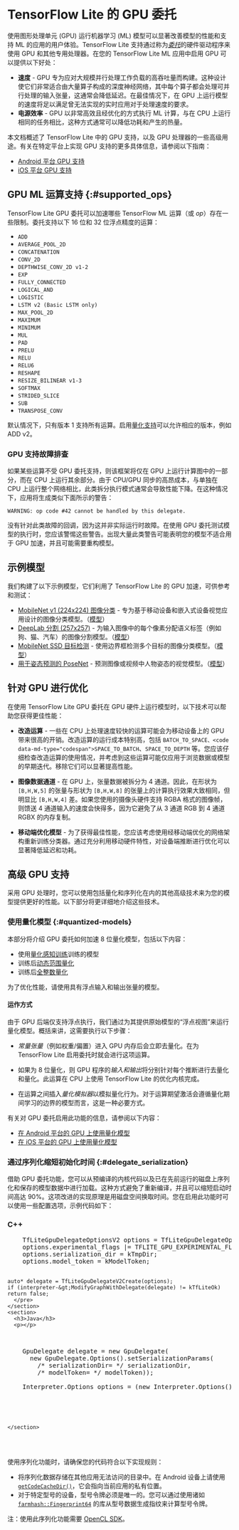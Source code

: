 # TensorFlow Lite 的 GPU 委托

使用图形处理单元 (GPU) 运行机器学习 (ML) 模型可以显著改善模型的性能和支持 ML 的应用的用户体验。TensorFlow Lite 支持通过称为[*委托*](./delegates)的硬件驱动程序来使用 GPU 和其他专用处理器。在您的 TensorFlow Lite ML 应用中启用 GPU 可以提供以下好处：

- **速度** - GPU 专为应对大规模并行处理工作负载的高吞吐量而构建。这种设计使它们非常适合由大量算子构成的深度神经网络，其中每个算子都会处理可并行处理的输入张量，这通常会降低延迟。在最佳情况下，在 GPU 上运行模型的速度将足以满足曾无法实现的实时应用对于处理速度的要求。
- **电源效率** - GPU 以非常高效且经优化的方式执行 ML 计算，与在 CPU 上运行相同的任务相比，这种方式通常可以降低功耗和产生的热量。

本文档概述了 TensorFlow Lite 中的 GPU 支持，以及 GPU 处理器的一些高级用途。有关在特定平台上实现 GPU 支持的更多具体信息，请参阅以下指南：

- [Android 平台 GPU 支持](../android/delegates/gpu)
- [iOS 平台 GPU 支持](../ios/delegates/gpu)

## GPU ML 运算支持 {:#supported_ops}

TensorFlow Lite GPU 委托可以加速哪些 TensorFlow ML 运算（或 *op*）存在一些限制。委托支持以下 16 位和 32 位浮点精度的运算：

- `ADD`
- `AVERAGE_POOL_2D`
- `CONCATENATION`
- `CONV_2D`
- `DEPTHWISE_CONV_2D v1-2`
- `EXP`
- `FULLY_CONNECTED`
- `LOGICAL_AND`
- `LOGISTIC`
- `LSTM v2 (Basic LSTM only)`
- `MAX_POOL_2D`
- `MAXIMUM`
- `MINIMUM`
- `MUL`
- `PAD`
- `PRELU`
- `RELU`
- `RELU6`
- `RESHAPE`
- `RESIZE_BILINEAR v1-3`
- `SOFTMAX`
- `STRIDED_SLICE`
- `SUB`
- `TRANSPOSE_CONV`

默认情况下，只有版本 1 支持所有运算。启用[量化支持](#quantized-models)可以允许相应的版本，例如 ADD v2。

### GPU 支持故障排查

如果某些运算不受 GPU 委托支持，则该框架将仅在 GPU 上运行计算图中的一部分，而在 CPU 上运行其余部分。由于 CPU/GPU 同步的高昂成本，与单独在 CPU 上运行整个网络相比，此类拆分执行模式通常会导致性能下降。在这种情况下，应用将生成类似下面所示的警告：

```none
WARNING: op code #42 cannot be handled by this delegate.
```

没有针对此类故障的回调，因为这并非实际运行时故障。在使用 GPU 委托测试模型的执行时，您应该警惕这些警告。出现大量此类警告可能表明您的模型不适合用于 GPU 加速，并且可能需要重构模型。

## 示例模型

我们构建了以下示例模型，它们利用了 TensorFlow Lite 的 GPU 加速，可供参考和测试：

- [MobileNet v1 (224x224) 图像分类](https://ai.googleblog.com/2017/06/mobilenets-open-source-models-for.html) - 专为基于移动设备和嵌入式设备视觉应用设计的图像分类模型。（[模型](https://tfhub.dev/google/imagenet/mobilenet_v1_100_224/classification/5)）
- [DeepLab 分割 (257x257)](https://ai.googleblog.com/2018/03/semantic-image-segmentation-with.html) - 为输入图像中的每个像素分配语义标签（例如狗、猫、汽车）的图像分割模型。（[模型](https://tfhub.dev/tensorflow/lite-model/deeplabv3/1/default/1)）
- [MobileNet SSD 目标检测](https://ai.googleblog.com/2018/07/accelerated-training-and-inference-with.html) - 使用边界框检测多个目标的图像分类模型。（[模型](https://storage.googleapis.com/download.tensorflow.org/models/tflite/gpu/mobile_ssd_v2_float_coco.tflite)）
- [用于姿态预测的 PoseNet](https://github.com/tensorflow/tfjs-models/tree/master/pose-detection) - 预测图像或视频中人物姿态的视觉模型。（[模型](https://tfhub.dev/tensorflow/lite-model/posenet/mobilenet/float/075/1/default/1)）

## 针对 GPU 进行优化

在使用 TensorFlow Lite GPU 委托在 GPU 硬件上运行模型时，以下技术可以帮助您获得更佳性能：

- **改造运算** - 一些在 CPU 上处理速度较快的运算可能会为移动设备上的 GPU 带来很高的开销。改造运算的运行成本特别高，包括 `BATCH_TO_SPACE、<code data-md-type="codespan">SPACE_TO_BATCH`、`SPACE_TO_DEPTH` 等。您应该仔细检查改造运算的使用情况，并考虑到这些运算可能仅应用于浏览数据或模型的早期迭代。移除它们可以显著提高性能。

- **图像数据通道** - 在 GPU 上，张量数据被拆分为 4 通道。因此，在形状为 `[B,H,W,5]` 的张量与形状为 `[B,H,W,8]` 的张量上的计算执行效果大致相同，但明显比 `[B,H,W,4]` 差。如果您使用的摄像头硬件支持 RGBA 格式的图像帧，则馈送 4 通道输入的速度会快得多，因为它避免了从 3 通道 RGB 到 4 通道 RGBX 的内存复制。

- **移动端优化模型** - 为了获得最佳性能，您应该考虑使用经移动端优化的网络架构重新训练分类器。通过充分利用移动硬件特性，对设备端推断进行优化可以显著降低延迟和功耗。

## 高级 GPU 支持

采用 GPU 处理时，您可以使用包括量化和序列化在内的其他高级技术来为您的模型提供更好的性能。以下部分将更详细地介绍这些技术。

### 使用量化模型 {:#quantized-models}

本部分将介绍 GPU 委托如何加速 8 位量化模型，包括以下内容：

- 使用[量化感知训练](https://www.tensorflow.org/model_optimization/guide/quantization/training)训练的模型
- 训练后[动态范围量化](https://www.tensorflow.org/lite/performance/post_training_quant)
- 训练后[全整数量化](https://www.tensorflow.org/lite/performance/post_training_integer_quant)

为了优化性能，请使用具有浮点输入和输出张量的模型。

#### 运作方式

由于 GPU 后端仅支持浮点执行，我们通过为其提供原始模型的“浮点视图”来运行量化模型。概括来讲，这需要执行以下步骤：

- *常量张量*（例如权重/偏置）进入 GPU 内存后会立即去量化。在为 TensorFlow Lite 启用委托时就会进行这项运算。

- 如果为 8 位量化，则 GPU 程序的*输入和输出*将分别针对每个推断进行去量化和量化。此运算在 CPU 上使用 TensorFlow Lite 的优化内核完成。

- 在运算之间插入*量化模拟器*以模拟量化行为。对于运算期望激活会遵循量化期间学习的边界的模型而言，这是一种必要方式。

有关对 GPU 委托启用此功能的信息，请参阅以下内容：

- [在 Android 平台的 GPU 上使用量化模型](../android/delegates/gpu#quantized-models)
- [在 iOS 平台的 GPU 上使用量化模型](../ios/delegates/gpu#quantized-models)

### 通过序列化缩短初始化时间 {:#delegate_serialization}

借助 GPU 委托功能，您可以从预编译的内核代码以及已在先前运行的磁盘上序列化和保存的模型数据中进行加载。这种方式避免了重新编译，并且可以缩短启动时间高达 90%。这项改进的实现原理是用磁盘空间换取时间。您在启用此功能时可以使用一些配置选项，示例代码如下：

<div>
  <devsite-selector>
    <section>
      <h3>C++</h3>
      <p></p>
<pre class="prettyprint lang-cpp">    TfLiteGpuDelegateOptionsV2 options = TfLiteGpuDelegateOptionsV2Default();
    options.experimental_flags |= TFLITE_GPU_EXPERIMENTAL_FLAGS_ENABLE_SERIALIZATION;
    options.serialization_dir = kTmpDir;
    options.model_token = kModelToken;

    auto* delegate = TfLiteGpuDelegateV2Create(options);
    if (interpreter-&gt;ModifyGraphWithDelegate(delegate) != kTfLiteOk) return false;
      </pre>
    </section>
    <section>
      <h3>Java</h3>
      <p></p>
<pre class="prettyprint lang-java">    GpuDelegate delegate = new GpuDelegate(
      new GpuDelegate.Options().setSerializationParams(
        /* serializationDir= */ serializationDir,
        /* modelToken= */ modelToken));

    Interpreter.Options options = (new Interpreter.Options()).addDelegate(delegate);
      </pre>
    </section>
  </devsite-selector>
</div>

使用序列化功能时，请确保您的代码符合以下实现规则：

- 将序列化数据存储在其他应用无法访问的目录中。在 Android 设备上请使用 [`getCodeCacheDir()`](https://developer.android.com/reference/android/content/Context#getCacheDir())，它会指向当前应用的私有位置。
- 对于特定型号的设备，型号令牌必须是唯一的。您可以通过使用诸如 [`farmhash::Fingerprint64`](https://github.com/google/farmhash) 的库从型号数据生成指纹来计算型号令牌。

注：使用此序列化功能需要 [OpenCL SDK](https://github.com/KhronosGroup/OpenCL-SDK)。
